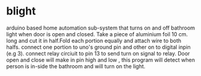 # blight
arduino based home automation sub-system that turns on and off bathroom light when door is open and closed.
Take a piece of aluminium foil 10 cm. long  and cut it in half.Fold each portion equally and attach wire to both halfs.
connect one portion to uno's ground pin and other on to digital inpin (e.g 3).
connect relay circiuit to pin 13 to send turn on signal to relay.
Door open and close will make in pin high and low , this program will detect when person is in-side the bathroom and will turn on the light.
